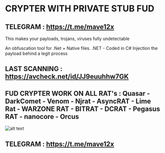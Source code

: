 # CRYPTER WITH PRIVATE STUB FUD
## TELEGRAM : https://t.me/mave12x
This makes your payloads, trojans, viruses fully undetectable

An obfuscation tool for .Net + Native files.
.NET - Coded in C#
Injection the payload behind a legit process



LAST SCANNING : https://avcheck.net/id/JJ9euuhhw7GK
-
FUD CRYPTER WORK ON ALL RAT's : 
Quasar - DarkComet - Venom - Njrat - AsyncRAT - Lime Rat - WARZONE RAT - BITRAT - DCRAT - Pegasus RAT - nanocore - Orcus
-
![alt text](https://i.ibb.co/nkgc0N8/Crypter-Features.png)
## TELEGRAM : https://t.me/mave12x
